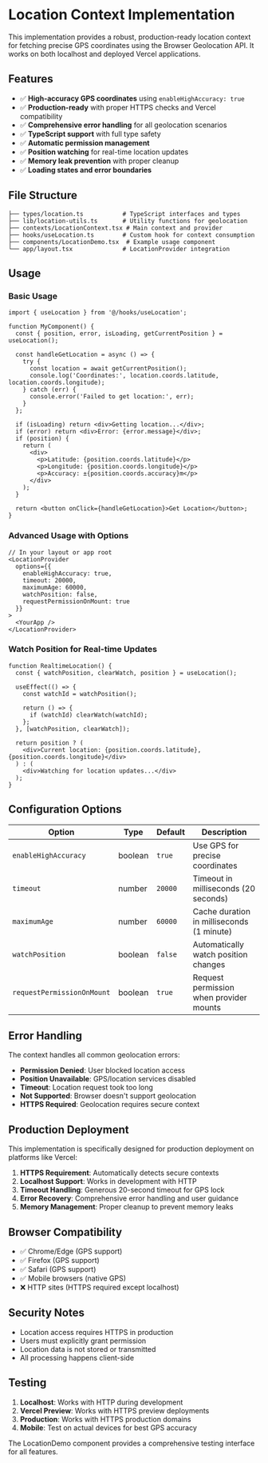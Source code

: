 # Location Context Implementation

This implementation provides a robust, production-ready location context for fetching precise GPS coordinates using the Browser Geolocation API. It works on both localhost and deployed Vercel applications.

## Features

- ✅ **High-accuracy GPS coordinates** using `enableHighAccuracy: true`
- ✅ **Production-ready** with proper HTTPS checks and Vercel compatibility
- ✅ **Comprehensive error handling** for all geolocation scenarios
- ✅ **TypeScript support** with full type safety
- ✅ **Automatic permission management**
- ✅ **Position watching** for real-time location updates
- ✅ **Memory leak prevention** with proper cleanup
- ✅ **Loading states and error boundaries**

## File Structure

```
├── types/location.ts           # TypeScript interfaces and types
├── lib/location-utils.ts       # Utility functions for geolocation
├── contexts/LocationContext.tsx # Main context and provider
├── hooks/useLocation.ts        # Custom hook for context consumption
├── components/LocationDemo.tsx  # Example usage component
└── app/layout.tsx              # LocationProvider integration
```

## Usage

### Basic Usage

```tsx
import { useLocation } from '@/hooks/useLocation';

function MyComponent() {
  const { position, error, isLoading, getCurrentPosition } = useLocation();

  const handleGetLocation = async () => {
    try {
      const location = await getCurrentPosition();
      console.log('Coordinates:', location.coords.latitude, location.coords.longitude);
    } catch (err) {
      console.error('Failed to get location:', err);
    }
  };

  if (isLoading) return <div>Getting location...</div>;
  if (error) return <div>Error: {error.message}</div>;
  if (position) {
    return (
      <div>
        <p>Latitude: {position.coords.latitude}</p>
        <p>Longitude: {position.coords.longitude}</p>
        <p>Accuracy: ±{position.coords.accuracy}m</p>
      </div>
    );
  }

  return <button onClick={handleGetLocation}>Get Location</button>;
}
```

### Advanced Usage with Options

```tsx
// In your layout or app root
<LocationProvider 
  options={{
    enableHighAccuracy: true,
    timeout: 20000,
    maximumAge: 60000,
    watchPosition: false,
    requestPermissionOnMount: true
  }}
>
  <YourApp />
</LocationProvider>
```

### Watch Position for Real-time Updates

```tsx
function RealtimeLocation() {
  const { watchPosition, clearWatch, position } = useLocation();

  useEffect(() => {
    const watchId = watchPosition();
    
    return () => {
      if (watchId) clearWatch(watchId);
    };
  }, [watchPosition, clearWatch]);

  return position ? (
    <div>Current location: {position.coords.latitude}, {position.coords.longitude}</div>
  ) : (
    <div>Watching for location updates...</div>
  );
}
```

## Configuration Options

| Option | Type | Default | Description |
|--------|------|---------|-------------|
| `enableHighAccuracy` | boolean | `true` | Use GPS for precise coordinates |
| `timeout` | number | `20000` | Timeout in milliseconds (20 seconds) |
| `maximumAge` | number | `60000` | Cache duration in milliseconds (1 minute) |
| `watchPosition` | boolean | `false` | Automatically watch position changes |
| `requestPermissionOnMount` | boolean | `true` | Request permission when provider mounts |

## Error Handling

The context handles all common geolocation errors:

- **Permission Denied**: User blocked location access
- **Position Unavailable**: GPS/location services disabled
- **Timeout**: Location request took too long
- **Not Supported**: Browser doesn't support geolocation
- **HTTPS Required**: Geolocation requires secure context

## Production Deployment

This implementation is specifically designed for production deployment on platforms like Vercel:

1. **HTTPS Requirement**: Automatically detects secure contexts
2. **Localhost Support**: Works in development with HTTP
3. **Timeout Handling**: Generous 20-second timeout for GPS lock
4. **Error Recovery**: Comprehensive error handling and user guidance
5. **Memory Management**: Proper cleanup to prevent memory leaks

## Browser Compatibility

- ✅ Chrome/Edge (GPS support)
- ✅ Firefox (GPS support)
- ✅ Safari (GPS support)
- ✅ Mobile browsers (native GPS)
- ❌ HTTP sites (HTTPS required except localhost)

## Security Notes

- Location access requires HTTPS in production
- Users must explicitly grant permission
- Location data is not stored or transmitted
- All processing happens client-side

## Testing

1. **Localhost**: Works with HTTP during development
2. **Vercel Preview**: Works with HTTPS preview deployments
3. **Production**: Works with HTTPS production domains
4. **Mobile**: Test on actual devices for best GPS accuracy

The LocationDemo component provides a comprehensive testing interface for all features.